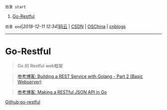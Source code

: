 `目录 start`

1. [Go-Restful](#go-restful)

`目录 end`|_2018-12-11 12:34_|[码云](https://gitee.com/gin9) | [CSDN](http://blog.csdn.net/kcp606) | [OSChina](https://my.oschina.net/kcp1104) | [cnblogs](http://www.cnblogs.com/kuangcp)
****************************************
# Go-Restful
> Go 的 Restful web框架


> [参考博客: Building a REST Service with Golang - Part 2 (Basic Webserver)](https://stevenwhite.com/building-a-rest-service-with-golang-2/)

> [参考博客: Making a RESTful JSON API in Go](https://thenewstack.io/make-a-restful-json-api-go/)

[Github:go-restful](https://github.com/emicklei/go-restful)

